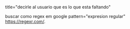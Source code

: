 

title="decirle al usuario que es lo que esta faltando"

buscar como regex em google
pattern="expresion regular"
 https://regexr.com/.